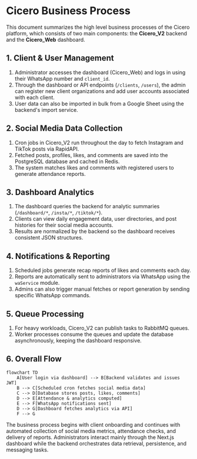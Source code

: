 # Cicero Business Process

This document summarizes the high level business processes of the Cicero platform, which consists of two main components: the **Cicero_V2** backend and the **Cicero_Web** dashboard.

## 1. Client & User Management

1. Administrator accesses the dashboard (Cicero_Web) and logs in using their WhatsApp number and `client_id`.
2. Through the dashboard or API endpoints (`/clients`, `/users`), the admin can register new client organizations and add user accounts associated with each client.
3. User data can also be imported in bulk from a Google Sheet using the backend's import service.

## 2. Social Media Data Collection

1. Cron jobs in Cicero_V2 run throughout the day to fetch Instagram and TikTok posts via RapidAPI.
2. Fetched posts, profiles, likes, and comments are saved into the PostgreSQL database and cached in Redis.
3. The system matches likes and comments with registered users to generate attendance reports.

## 3. Dashboard Analytics

1. The dashboard queries the backend for analytic summaries (`/dashboard/*`, `/insta/*`, `/tiktok/*`).
2. Clients can view daily engagement data, user directories, and post histories for their social media accounts.
3. Results are normalized by the backend so the dashboard receives consistent JSON structures.

## 4. Notifications & Reporting

1. Scheduled jobs generate recap reports of likes and comments each day.
2. Reports are automatically sent to administrators via WhatsApp using the `waService` module.
3. Admins can also trigger manual fetches or report generation by sending specific WhatsApp commands.

## 5. Queue Processing

1. For heavy workloads, Cicero_V2 can publish tasks to RabbitMQ queues.
2. Worker processes consume the queues and update the database asynchronously, keeping the dashboard responsive.

## 6. Overall Flow

```mermaid
flowchart TD
    A[User login via dashboard] --> B[Backend validates and issues JWT]
    B --> C[Scheduled cron fetches social media data]
    C --> D[Database stores posts, likes, comments]
    D --> E[Attendance & analytics computed]
    E --> F[WhatsApp notifications sent]
    D --> G[Dashboard fetches analytics via API]
    F --> G
```

The business process begins with client onboarding and continues with automated collection of social media metrics, attendance checks, and delivery of reports. Administrators interact mainly through the Next.js dashboard while the backend orchestrates data retrieval, persistence, and messaging tasks.
